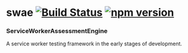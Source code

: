 # swae [![Build Status](https://travis-ci.org/asakusuma/swae.svg?branch=master)](https://travis-ci.org/asakusuma/swae) [![npm version](https://badge.fury.io/js/swae.svg)](https://www.npmjs.com/package/swae)
### **S**ervice**W**orker**A**ssessment**E**ngine

A service worker testing framework in the early stages of development.
